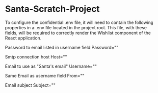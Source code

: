 # Santa-Scratch-Project
To configure the confidential .env file, it will need to contain the following properties 
in a .env file located in the project root. 
This file, with these fields, will be required to correctly render the Wishlist component
of the React application.

Password to email listed in username field
Password=""

Smtp connection host
Host=""

Email to use as "Santa's email"
Username=""

Same Email as username field
From=""

Email subject
Subject=""
